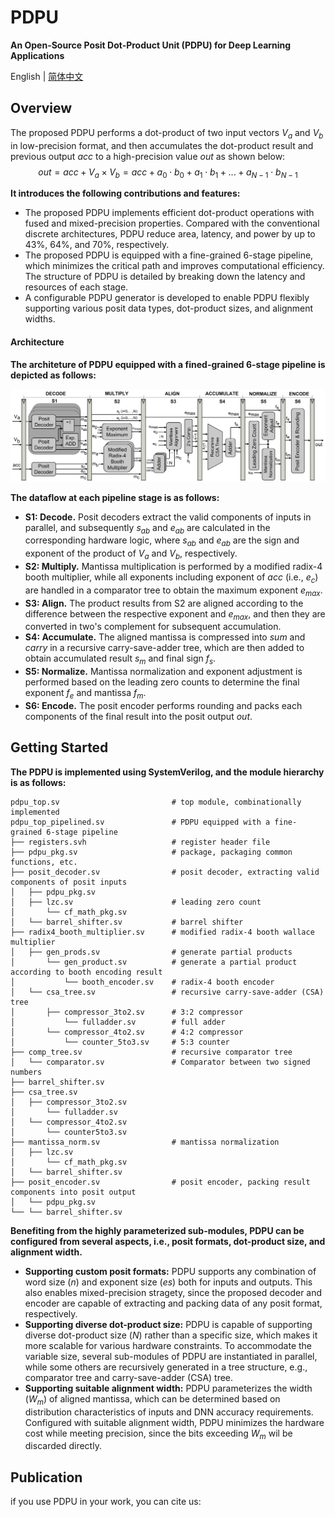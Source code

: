 # PDPU
**An Open-Source Posit Dot-Product Unit (PDPU) for Deep Learning Applications**

English | [简体中文](https://github.com/qleenju/PDPU/blob/main/docs/README_ZH.md)

## Overview
The proposed PDPU performs a dot-product of two input vectors $V_a$ and $V_b$ in low-precision format, and then accumulates the dot-product result and previous output $acc$ to a high-precision value $out$ as shown below:
$$out = acc+V_a\times V_b = acc+a_0\cdot b_0+a_1\cdot b_1+...+a_{N-1}\cdot b_{N-1}$$

**It introduces the following contributions and features:**
- The proposed PDPU implements efficient dot-product operations with fused and mixed-precision properties. Compared with the conventional discrete architectures, PDPU reduce area, latency, and power by up to 43%, 64%, and 70%, respectively.
- The proposed PDPU is equipped with a fine-grained 6-stage pipeline, which minimizes the critical path and improves computational efficiency. The structure of PDPU is detailed by breaking down the latency and resources of each stage.
- A configurable PDPU generator is developed to enable PDPU flexibly supporting various posit data types, dot-product sizes, and alignment widths.

#### Architecture
**The architeture of PDPU equipped with a fined-grained 6-stage pipeline is depicted as follows:**

![Architecture of the proposed posit dot-product unit](docs/figs/architecture.png)

**The dataflow at each pipeline stage is as follows:**
- **S1: Decode.** Posit decoders extract the valid components of inputs in parallel, and subsequently $s_{ab}$ and $e_{ab}$ are calculated in the corresponding hardware logic, where $s_{ab}$ and $e_{ab}$ are the sign and exponent of the product of $V_a$ and $V_b$, respectively.
- **S2: Multiply.** Mantissa multiplication is performed by a modified radix-4 booth multiplier, while all exponents including exponent of $acc$ (i.e., $e_c$) are handled in a comparator tree to obtain the maximum exponent $e_{max}$.
- **S3: Align.** The product results from S2 are aligned according to the difference between the respective exponent and $e_{max}$, and then they are converted in two's complement for subsequent accumulation.
- **S4: Accumulate.** The aligned mantissa is compressed into $sum$ and $carry$ in a recursive carry-save-adder tree, which are then added to obtain accumulated result $s_m$ and final sign $f_s$.
- **S5: Normalize.** Mantissa normalization and exponent adjustment is performed based on the leading zero counts to determine the final exponent $f_e$ and mantissa $f_m$.
- **S6: Encode.** The posit encoder performs rounding and packs each components of the final result into the posit output $out$.

## Getting Started
**The PDPU is implemented using SystemVerilog, and the module hierarchy is as follows:**

```
pdpu_top.sv                         # top module, combinationally implemented
pdpu_top_pipelined.sv               # PDPU equipped with a fine-grained 6-stage pipeline
├── registers.svh                   # register header file
├── pdpu_pkg.sv                     # package, packaging common functions, etc.
├── posit_decoder.sv                # posit decoder, extracting valid components of posit inputs
│   ├── pdpu_pkg.sv
│   ├── lzc.sv                      # leading zero count
│       └── cf_math_pkg.sv
│   └── barrel_shifter.sv           # barrel shifter
├── radix4_booth_multiplier.sv      # modified radix-4 booth wallace multiplier
│   ├── gen_prods.sv                # generate partial products
│       └── gen_product.sv          # generate a partial product according to booth encoding result
│           └── booth_encoder.sv    # radix-4 booth encoder
│   └── csa_tree.sv                 # recursive carry-save-adder (CSA) tree
│       ├── compressor_3to2.sv      # 3:2 compressor
│           └── fulladder.sv        # full adder
│       └── compressor_4to2.sv      # 4:2 compressor
│           └── counter_5to3.sv     # 5:3 counter
├── comp_tree.sv                    # recursive comparator tree
│   └── comparator.sv               # Comparator between two signed numbers
├── barrel_shifter.sv
├── csa_tree.sv             
│   ├── compressor_3to2.sv
│       └── fulladder.sv
│   └── compressor_4to2.sv
│       └── counter5to3.sv
├── mantissa_norm.sv                # mantissa normalization
│   ├── lzc.sv
│       └── cf_math_pkg.sv
│   └── barrel_shifter.sv
├── posit_encoder.sv                # posit encoder, packing result components into posit output
│   └── pdpu_pkg.sv
└── └── barrel_shifter.sv
```

**Benefiting from the highly parameterized sub-modules, PDPU can be configured from several aspects, i.e., posit formats, dot-product size, and alignment width.**
- **Supporting custom posit formats:** PDPU supports any combination of word size ($n$) and exponent size ($es$) both for inputs and outputs. This also enables mixed-precision stragety, since the proposed decoder and encoder are capable of extracting and packing data of any posit format, respectively.
- **Supporting diverse dot-product size:**  PDPU is capable of supporting diverse dot-product size ($N$) rather than a specific size, which makes it more scalable for various hardware constraints. To accommodate the variable size, several sub-modules of PDPU are instantiated in parallel, while some others are recursively generated in a tree structure, e.g., comparator tree and carry-save-adder (CSA) tree.
- **Supporting suitable alignment width:** PDPU parameterizes the width ($W_m$) of aligned mantissa, which can be determined based on distribution characteristics of inputs and DNN accuracy requirements. Configured with suitable alignment width, PDPU minimizes the hardware cost while meeting precision, since the bits exceeding $W_m$ wil be discarded directly.

## Publication
if you use PDPU in your work, you can cite us:
```

```